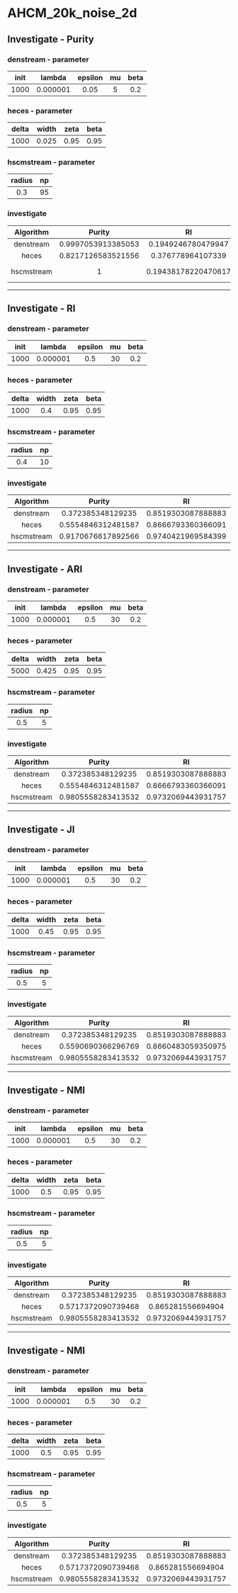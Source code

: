 # AHCM_20k_noise_2d
## Investigate - Purity
### denstream - parameter
| init | lambda | epsilon | mu | beta |
| :-: | :-: | :-: | :-: | :-: |
| 1000 | 0.000001 | 0.05 | 5 | 0.2 |
### heces - parameter
| delta | width | zeta | beta |
| :-: | :-: | :-: | :-: |
| 1000 | 0.025 | 0.95 | 0.95 |
### hscmstream - parameter
| radius | np |
| :-: | :-: |
| 0.3 | 95 |
### investigate
| Algorithm | Purity | RI | ARI | JI | NMI | FM |
| :-: | :-: | :-: | :-: | :-: | :-: | :-: |
| denstream | 0.9997053913385053 | 0.1949246780479947 | 0.00022704913929603255 | 0.19446876005246816 | 0.0010444691685157638 | 0.44096502514427194 |
| heces | 0.8217126583521556 | 0.376778964107339 | -0.020397030135295913 | 0.1683814503458568 | 0.16976822573217273 | 0.3467714291962582 |
| hscmstream | 1 | 0.19438178220470617 | 0 | 0.19438178220470617 | 3.3502442071495244e-16 | 0.4408874938175341 |
---
## Investigate - RI
### denstream - parameter
| init | lambda | epsilon | mu | beta |
| :-: | :-: | :-: | :-: | :-: |
| 1000 | 0.000001 | 0.5 | 30 | 0.2 |
### heces - parameter
| delta | width | zeta | beta |
| :-: | :-: | :-: | :-: |
| 1000 | 0.4 | 0.95 | 0.95 |
### hscmstream - parameter
| radius | np |
| :-: | :-: |
| 0.4 | 10 |
### investigate
| Algorithm | Purity | RI | ARI | JI | NMI | FM |
| :-: | :-: | :-: | :-: | :-: | :-: | :-: |
| denstream | 0.372385348129235 | 0.8519303087888883 | 0.34272218696473816 | 0.24645932755917405 | 0.598721410194897 | 0.4885788734576329 |
| heces | 0.5554846312481587 | 0.8666793360366091 | 0.4892681026844868 | 0.3894939909979131 | 0.656073471467286 | 0.5842023740007047 |
| hscmstream | 0.9170676617892566 | 0.9740421969584399 | 0.9165133962896055 | 0.8736853610656556 | 0.8682196488642375 | 0.9326284298933577 |
---
## Investigate - ARI
### denstream - parameter
| init | lambda | epsilon | mu | beta |
| :-: | :-: | :-: | :-: | :-: |
| 1000 | 0.000001 | 0.5 | 30 | 0.2 |
### heces - parameter
| delta | width | zeta | beta |
| :-: | :-: | :-: | :-: |
| 5000 | 0.425 | 0.95 | 0.95 |
### hscmstream - parameter
| radius | np |
| :-: | :-: |
| 0.5 | 5 |
### investigate
| Algorithm | Purity | RI | ARI | JI | NMI | FM |
| :-: | :-: | :-: | :-: | :-: | :-: | :-: |
| denstream | 0.372385348129235 | 0.8519303087888883 | 0.34272218696473816 | 0.24645932755917405 | 0.598721410194897 | 0.4885788734576329 |
| heces | 0.5554846312481587 | 0.8666793360366091 | 0.4892681026844868 | 0.3894939909979131 | 0.656073471467286 | 0.5842023740007047 |
| hscmstream | 0.9805558283413532 | 0.9732069443931757 | 0.9176143993660156 | 0.8768764036762254 | 0.910545243818984 | 0.9354847441624696 |
---
## Investigate - JI
### denstream - parameter
| init | lambda | epsilon | mu | beta |
| :-: | :-: | :-: | :-: | :-: |
| 1000 | 0.000001 | 0.5 | 30 | 0.2 |
### heces - parameter
| delta | width | zeta | beta |
| :-: | :-: | :-: | :-: |
| 1000 | 0.45 | 0.95 | 0.95 |
### hscmstream - parameter
| radius | np |
| :-: | :-: |
| 0.5 | 5 |
### investigate
| Algorithm | Purity | RI | ARI | JI | NMI | FM |
| :-: | :-: | :-: | :-: | :-: | :-: | :-: |
| denstream | 0.372385348129235 | 0.8519303087888883 | 0.34272218696473816 | 0.24645932755917405 | 0.598721410194897 | 0.4885788734576329 |
| heces | 0.5590690366296769 | 0.8660483059350975 | 0.48868713793209373 | 0.38962979385579616 | 0.6553446339013476 | 0.5832156022680667 |
| hscmstream | 0.9805558283413532 | 0.9732069443931757 | 0.9176143993660156 | 0.8768764036762254 | 0.910545243818984 | 0.9354847441624696 |
---
## Investigate - NMI
### denstream - parameter
| init | lambda | epsilon | mu | beta |
| :-: | :-: | :-: | :-: | :-: |
| 1000 | 0.000001 | 0.5 | 30 | 0.2 |
### heces - parameter
| delta | width | zeta | beta |
| :-: | :-: | :-: | :-: |
| 1000 | 0.5 | 0.95 | 0.95 |
### hscmstream - parameter
| radius | np |
| :-: | :-: |
| 0.5 | 5 |
### investigate
| Algorithm | Purity | RI | ARI | JI | NMI | FM |
| :-: | :-: | :-: | :-: | :-: | :-: | :-: |
| denstream | 0.372385348129235 | 0.8519303087888883 | 0.34272218696473816 | 0.24645932755917405 | 0.598721410194897 | 0.4885788734576329 |
| heces | 0.5717372090739468 | 0.865281556694904 | 0.48088365490923674 | 0.3815430525167359 | 0.6588506586700837 | 0.5774799739246831 |
| hscmstream | 0.9805558283413532 | 0.9732069443931757 | 0.9176143993660156 | 0.8768764036762254 | 0.910545243818984 | 0.9354847441624696 |
---
## Investigate - NMI
### denstream - parameter
| init | lambda | epsilon | mu | beta |
| :-: | :-: | :-: | :-: | :-: |
| 1000 | 0.000001 | 0.5 | 30 | 0.2 |
### heces - parameter
| delta | width | zeta | beta |
| :-: | :-: | :-: | :-: |
| 1000 | 0.5 | 0.95 | 0.95 |
### hscmstream - parameter
| radius | np |
| :-: | :-: |
| 0.5 | 5 |
### investigate
| Algorithm | Purity | RI | ARI | JI | NMI | FM |
| :-: | :-: | :-: | :-: | :-: | :-: | :-: |
| denstream | 0.372385348129235 | 0.8519303087888883 | 0.34272218696473816 | 0.24645932755917405 | 0.598721410194897 | 0.4885788734576329 |
| heces | 0.5717372090739468 | 0.865281556694904 | 0.48088365490923674 | 0.3815430525167359 | 0.6588506586700837 | 0.5774799739246831 |
| hscmstream | 0.9805558283413532 | 0.9732069443931757 | 0.9176143993660156 | 0.8768764036762254 | 0.910545243818984 | 0.9354847441624696 |